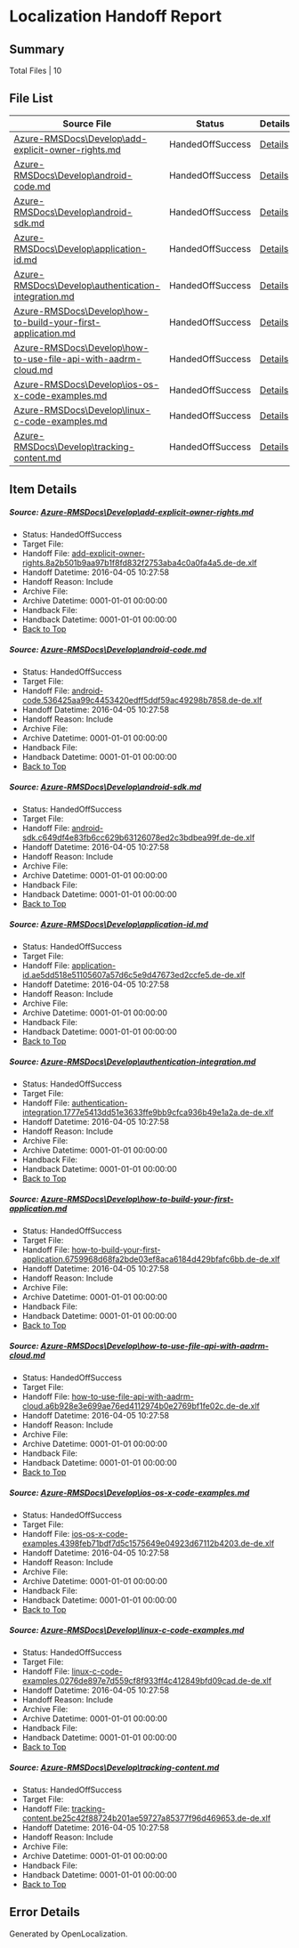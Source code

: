 # <a name='report-top'></a> Localization Handoff Report

## Summary
 Total Files | 10

## File List
 Source File | Status | Details 
 ----------- | ------ | ------- 
 [Azure-RMSDocs\Develop\add-explicit-owner-rights.md](https://github.com/Microsoft/Azure-RMSDocs-pr/blob/7adb5b28765087b8d17a8881b454cefe55ea113b/Azure-RMSDocs/Develop/add-explicit-owner-rights.md) | HandedOffSuccess | [Details](#d6d23c21a3213c51ebeb006cb8240898c2b5c2ff50)
 [Azure-RMSDocs\Develop\android-code.md](https://github.com/Microsoft/Azure-RMSDocs-pr/blob/7adb5b28765087b8d17a8881b454cefe55ea113b/Azure-RMSDocs/Develop/android-code.md) | HandedOffSuccess | [Details](#440557d792fcf51a64dfb65d1a4cfbd50beb397251)
 [Azure-RMSDocs\Develop\android-sdk.md](https://github.com/Microsoft/Azure-RMSDocs-pr/blob/7adb5b28765087b8d17a8881b454cefe55ea113b/Azure-RMSDocs/Develop/android-sdk.md) | HandedOffSuccess | [Details](#da88139a3986797d9c2c796c42b79f8245dc3be352)
 [Azure-RMSDocs\Develop\application-id.md](https://github.com/Microsoft/Azure-RMSDocs-pr/blob/7adb5b28765087b8d17a8881b454cefe55ea113b/Azure-RMSDocs/Develop/application-id.md) | HandedOffSuccess | [Details](#889c9905fcd361adf580d403a90fc74be5d7922354)
 [Azure-RMSDocs\Develop\authentication-integration.md](https://github.com/Microsoft/Azure-RMSDocs-pr/blob/7adb5b28765087b8d17a8881b454cefe55ea113b/Azure-RMSDocs/Develop/authentication-integration.md) | HandedOffSuccess | [Details](#0f9cd8218d5988838847c08d5cfb58202466618956)
 [Azure-RMSDocs\Develop\how-to-build-your-first-application.md](https://github.com/Microsoft/Azure-RMSDocs-pr/blob/7adb5b28765087b8d17a8881b454cefe55ea113b/Azure-RMSDocs/Develop/how-to-build-your-first-application.md) | HandedOffSuccess | [Details](#aa5689904254579007528c29c0cf0e9cbca5f73573)
 [Azure-RMSDocs\Develop\how-to-use-file-api-with-aadrm-cloud.md](https://github.com/Microsoft/Azure-RMSDocs-pr/blob/7adb5b28765087b8d17a8881b454cefe55ea113b/Azure-RMSDocs/Develop/how-to-use-file-api-with-aadrm-cloud.md) | HandedOffSuccess | [Details](#0eb9337d080193a5bd669d6cf27f96eb6029da0e81)
 [Azure-RMSDocs\Develop\ios-os-x-code-examples.md](https://github.com/Microsoft/Azure-RMSDocs-pr/blob/7adb5b28765087b8d17a8881b454cefe55ea113b/Azure-RMSDocs/Develop/ios-os-x-code-examples.md) | HandedOffSuccess | [Details](#3db105584cf5180d33ae40fef163f18a45998aa984)
 [Azure-RMSDocs\Develop\linux-c-code-examples.md](https://github.com/Microsoft/Azure-RMSDocs-pr/blob/7adb5b28765087b8d17a8881b454cefe55ea113b/Azure-RMSDocs/Develop/linux-c-code-examples.md) | HandedOffSuccess | [Details](#1a4f5d8569f297871bb9a5f7c0efa198d7dd246a87)
 [Azure-RMSDocs\Develop\tracking-content.md](https://github.com/Microsoft/Azure-RMSDocs-pr/blob/7adb5b28765087b8d17a8881b454cefe55ea113b/Azure-RMSDocs/Develop/tracking-content.md) | HandedOffSuccess | [Details](#9edcb8a28216f187817a6223369860e09b2b257a105)

## Item Details
##### <a name='d6d23c21a3213c51ebeb006cb8240898c2b5c2ff50'></a> Source: [Azure-RMSDocs\Develop\add-explicit-owner-rights.md](https://github.com/Microsoft/Azure-RMSDocs-pr/blob/7adb5b28765087b8d17a8881b454cefe55ea113b/Azure-RMSDocs/Develop/add-explicit-owner-rights.md)
* Status: HandedOffSuccess
* Target File: 
* Handoff File: [add-explicit-owner-rights.8a2b501b9aa97b1f8fd832f2753aba4c0a0fa4a5.de-de.xlf](https://github.com/Microsoft/EM.handoff/blob/2dba23da5282b67f6c36baba750d087fd3049f22/ol-handoff/Microsoft/Azure-RMSDocs-pr.de-de/master/add-explicit-owner-rights.8a2b501b9aa97b1f8fd832f2753aba4c0a0fa4a5.de-de.xlf)
* Handoff Datetime: 2016-04-05 10:27:58
* Handoff Reason: Include
* Archive File: 
* Archive Datetime: 0001-01-01 00:00:00
* Handback File: 
* Handback Datetime: 0001-01-01 00:00:00
* [Back to Top](#report-top)

##### <a name='440557d792fcf51a64dfb65d1a4cfbd50beb397251'></a> Source: [Azure-RMSDocs\Develop\android-code.md](https://github.com/Microsoft/Azure-RMSDocs-pr/blob/7adb5b28765087b8d17a8881b454cefe55ea113b/Azure-RMSDocs/Develop/android-code.md)
* Status: HandedOffSuccess
* Target File: 
* Handoff File: [android-code.536425aa99c4453420edff5ddf59ac49298b7858.de-de.xlf](https://github.com/Microsoft/EM.handoff/blob/2dba23da5282b67f6c36baba750d087fd3049f22/ol-handoff/Microsoft/Azure-RMSDocs-pr.de-de/master/android-code.536425aa99c4453420edff5ddf59ac49298b7858.de-de.xlf)
* Handoff Datetime: 2016-04-05 10:27:58
* Handoff Reason: Include
* Archive File: 
* Archive Datetime: 0001-01-01 00:00:00
* Handback File: 
* Handback Datetime: 0001-01-01 00:00:00
* [Back to Top](#report-top)

##### <a name='da88139a3986797d9c2c796c42b79f8245dc3be352'></a> Source: [Azure-RMSDocs\Develop\android-sdk.md](https://github.com/Microsoft/Azure-RMSDocs-pr/blob/7adb5b28765087b8d17a8881b454cefe55ea113b/Azure-RMSDocs/Develop/android-sdk.md)
* Status: HandedOffSuccess
* Target File: 
* Handoff File: [android-sdk.c649df4e83fb6cc629b63126078ed2c3bdbea99f.de-de.xlf](https://github.com/Microsoft/EM.handoff/blob/2dba23da5282b67f6c36baba750d087fd3049f22/ol-handoff/Microsoft/Azure-RMSDocs-pr.de-de/master/android-sdk.c649df4e83fb6cc629b63126078ed2c3bdbea99f.de-de.xlf)
* Handoff Datetime: 2016-04-05 10:27:58
* Handoff Reason: Include
* Archive File: 
* Archive Datetime: 0001-01-01 00:00:00
* Handback File: 
* Handback Datetime: 0001-01-01 00:00:00
* [Back to Top](#report-top)

##### <a name='889c9905fcd361adf580d403a90fc74be5d7922354'></a> Source: [Azure-RMSDocs\Develop\application-id.md](https://github.com/Microsoft/Azure-RMSDocs-pr/blob/7adb5b28765087b8d17a8881b454cefe55ea113b/Azure-RMSDocs/Develop/application-id.md)
* Status: HandedOffSuccess
* Target File: 
* Handoff File: [application-id.ae5dd518e51105607a57d6c5e9d47673ed2ccfe5.de-de.xlf](https://github.com/Microsoft/EM.handoff/blob/2dba23da5282b67f6c36baba750d087fd3049f22/ol-handoff/Microsoft/Azure-RMSDocs-pr.de-de/master/application-id.ae5dd518e51105607a57d6c5e9d47673ed2ccfe5.de-de.xlf)
* Handoff Datetime: 2016-04-05 10:27:58
* Handoff Reason: Include
* Archive File: 
* Archive Datetime: 0001-01-01 00:00:00
* Handback File: 
* Handback Datetime: 0001-01-01 00:00:00
* [Back to Top](#report-top)

##### <a name='0f9cd8218d5988838847c08d5cfb58202466618956'></a> Source: [Azure-RMSDocs\Develop\authentication-integration.md](https://github.com/Microsoft/Azure-RMSDocs-pr/blob/7adb5b28765087b8d17a8881b454cefe55ea113b/Azure-RMSDocs/Develop/authentication-integration.md)
* Status: HandedOffSuccess
* Target File: 
* Handoff File: [authentication-integration.1777e5413dd51e3633ffe9bb9cfca936b49e1a2a.de-de.xlf](https://github.com/Microsoft/EM.handoff/blob/2dba23da5282b67f6c36baba750d087fd3049f22/ol-handoff/Microsoft/Azure-RMSDocs-pr.de-de/master/authentication-integration.1777e5413dd51e3633ffe9bb9cfca936b49e1a2a.de-de.xlf)
* Handoff Datetime: 2016-04-05 10:27:58
* Handoff Reason: Include
* Archive File: 
* Archive Datetime: 0001-01-01 00:00:00
* Handback File: 
* Handback Datetime: 0001-01-01 00:00:00
* [Back to Top](#report-top)

##### <a name='aa5689904254579007528c29c0cf0e9cbca5f73573'></a> Source: [Azure-RMSDocs\Develop\how-to-build-your-first-application.md](https://github.com/Microsoft/Azure-RMSDocs-pr/blob/7adb5b28765087b8d17a8881b454cefe55ea113b/Azure-RMSDocs/Develop/how-to-build-your-first-application.md)
* Status: HandedOffSuccess
* Target File: 
* Handoff File: [how-to-build-your-first-application.6759968d68fa2bde03ef8aca6184d429bfafc6bb.de-de.xlf](https://github.com/Microsoft/EM.handoff/blob/2dba23da5282b67f6c36baba750d087fd3049f22/ol-handoff/Microsoft/Azure-RMSDocs-pr.de-de/master/how-to-build-your-first-application.6759968d68fa2bde03ef8aca6184d429bfafc6bb.de-de.xlf)
* Handoff Datetime: 2016-04-05 10:27:58
* Handoff Reason: Include
* Archive File: 
* Archive Datetime: 0001-01-01 00:00:00
* Handback File: 
* Handback Datetime: 0001-01-01 00:00:00
* [Back to Top](#report-top)

##### <a name='0eb9337d080193a5bd669d6cf27f96eb6029da0e81'></a> Source: [Azure-RMSDocs\Develop\how-to-use-file-api-with-aadrm-cloud.md](https://github.com/Microsoft/Azure-RMSDocs-pr/blob/7adb5b28765087b8d17a8881b454cefe55ea113b/Azure-RMSDocs/Develop/how-to-use-file-api-with-aadrm-cloud.md)
* Status: HandedOffSuccess
* Target File: 
* Handoff File: [how-to-use-file-api-with-aadrm-cloud.a6b928e3e699ae76ed4112974b0e2769bf1fe02c.de-de.xlf](https://github.com/Microsoft/EM.handoff/blob/2dba23da5282b67f6c36baba750d087fd3049f22/ol-handoff/Microsoft/Azure-RMSDocs-pr.de-de/master/how-to-use-file-api-with-aadrm-cloud.a6b928e3e699ae76ed4112974b0e2769bf1fe02c.de-de.xlf)
* Handoff Datetime: 2016-04-05 10:27:58
* Handoff Reason: Include
* Archive File: 
* Archive Datetime: 0001-01-01 00:00:00
* Handback File: 
* Handback Datetime: 0001-01-01 00:00:00
* [Back to Top](#report-top)

##### <a name='3db105584cf5180d33ae40fef163f18a45998aa984'></a> Source: [Azure-RMSDocs\Develop\ios-os-x-code-examples.md](https://github.com/Microsoft/Azure-RMSDocs-pr/blob/7adb5b28765087b8d17a8881b454cefe55ea113b/Azure-RMSDocs/Develop/ios-os-x-code-examples.md)
* Status: HandedOffSuccess
* Target File: 
* Handoff File: [ios-os-x-code-examples.4398feb71bdf7d5c1575649e04923d67112b4203.de-de.xlf](https://github.com/Microsoft/EM.handoff/blob/2dba23da5282b67f6c36baba750d087fd3049f22/ol-handoff/Microsoft/Azure-RMSDocs-pr.de-de/master/ios-os-x-code-examples.4398feb71bdf7d5c1575649e04923d67112b4203.de-de.xlf)
* Handoff Datetime: 2016-04-05 10:27:58
* Handoff Reason: Include
* Archive File: 
* Archive Datetime: 0001-01-01 00:00:00
* Handback File: 
* Handback Datetime: 0001-01-01 00:00:00
* [Back to Top](#report-top)

##### <a name='1a4f5d8569f297871bb9a5f7c0efa198d7dd246a87'></a> Source: [Azure-RMSDocs\Develop\linux-c-code-examples.md](https://github.com/Microsoft/Azure-RMSDocs-pr/blob/7adb5b28765087b8d17a8881b454cefe55ea113b/Azure-RMSDocs/Develop/linux-c-code-examples.md)
* Status: HandedOffSuccess
* Target File: 
* Handoff File: [linux-c-code-examples.0276de897e7d559cf8f933ff4c412849bfd09cad.de-de.xlf](https://github.com/Microsoft/EM.handoff/blob/2dba23da5282b67f6c36baba750d087fd3049f22/ol-handoff/Microsoft/Azure-RMSDocs-pr.de-de/master/linux-c-code-examples.0276de897e7d559cf8f933ff4c412849bfd09cad.de-de.xlf)
* Handoff Datetime: 2016-04-05 10:27:58
* Handoff Reason: Include
* Archive File: 
* Archive Datetime: 0001-01-01 00:00:00
* Handback File: 
* Handback Datetime: 0001-01-01 00:00:00
* [Back to Top](#report-top)

##### <a name='9edcb8a28216f187817a6223369860e09b2b257a105'></a> Source: [Azure-RMSDocs\Develop\tracking-content.md](https://github.com/Microsoft/Azure-RMSDocs-pr/blob/7adb5b28765087b8d17a8881b454cefe55ea113b/Azure-RMSDocs/Develop/tracking-content.md)
* Status: HandedOffSuccess
* Target File: 
* Handoff File: [tracking-content.be25c42f88724b201ae59727a85377f96d469653.de-de.xlf](https://github.com/Microsoft/EM.handoff/blob/2dba23da5282b67f6c36baba750d087fd3049f22/ol-handoff/Microsoft/Azure-RMSDocs-pr.de-de/master/tracking-content.be25c42f88724b201ae59727a85377f96d469653.de-de.xlf)
* Handoff Datetime: 2016-04-05 10:27:58
* Handoff Reason: Include
* Archive File: 
* Archive Datetime: 0001-01-01 00:00:00
* Handback File: 
* Handback Datetime: 0001-01-01 00:00:00
* [Back to Top](#report-top)


## Error Details

Generated by OpenLocalization.
